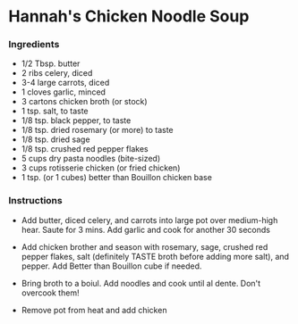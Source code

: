 # Hannah's Chicken Noodle Soup

### Ingredients
- 1/2 Tbsp. butter
- 2 ribs celery, diced
- 3-4 large carrots, diced
- 1 cloves garlic, minced
- 3 cartons chicken broth (or stock)
- 1 tsp. salt, to taste
- 1/8 tsp. black pepper, to taste
- 1/8 tsp. dried rosemary (or more) to taste
- 1/8 tsp. dried sage
- 1/8 tsp. crushed red pepper flakes
- 5 cups dry pasta noodles (bite-sized)
- 3 cups rotisserie chicken (or fried chicken)
- 1 tsp. (or 1 cubes) better than Bouillon chicken base


### Instructions

- Add butter, diced celery, and carrots into large pot over medium-high hear. Saute for 3 mins. Add garlic and cook for another 30 seconds

- Add chicken brother and season with rosemary, sage, crushed red pepper flakes, salt (definitely TASTE broth before adding more salt), and pepper. Add Better than Bouillon cube if needed.

- Bring broth to a boiul. Add noodles and cook until al dente. Don't overcook them!

- Remove pot from heat and add chicken
